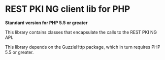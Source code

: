 REST PKI NG client lib for PHP
===========================
**Standard version for PHP 5.5 or greater**
 
This library contains classes that encapsulate the calls to the REST PKI NG API.

This library depends on the GuzzleHttp package, which in turn requires PHP 5.5 or greater.